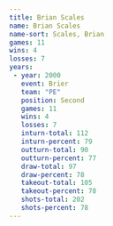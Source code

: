 ```yaml
---
title: Brian Scales
name: Brian Scales
name-sort: Scales, Brian
games: 11
wins: 4
losses: 7
years:
 - year: 2000
   event: Brier
   team: "PE"
   position: Second
   games: 11
   wins: 4
   losses: 7
   inturn-total: 112
   inturn-percent: 79
   outturn-total: 90
   outturn-percent: 77
   draw-total: 97
   draw-percent: 78
   takeout-total: 105
   takeout-percent: 78
   shots-total: 202
   shots-percent: 78
---
```

